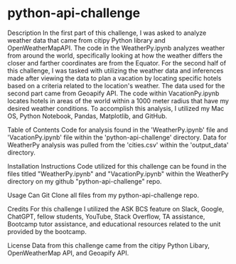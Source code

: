 # python-api-challenge
Description
In the first part of this challenge, I was asked to analyze weather data that came from citipy Python library and OpenWeatherMapAPI. The code in the WeatherPy.ipynb analyzes weather from around the world, specifically looking at how the weather differs the closer and farther coordinates are from the Equator. For the second half of this challenge, I was tasked with utilizing the weather data and inferences made after viewing the data to plan a vacation by locating specific hotels based on a criteria related to the location's weather. The data used for the second part came from Geoapify API. The code within VacationPy.ipynb locates hotels in areas of the world within a 1000 meter radius that have my desired weather conditions. To accomplish this analysis, I utilized my Mac OS, Python Notebook, Pandas, Matplotlib, and GitHub.

Table of Contents
Code for analysis found in the 'WeatherPy.ipynb' file and 'VacationPy.ipynb' file within the 'python-api-challenge' directory. Data for WeatherPy analysis was pulled from the 'cities.csv' within the 'output_data' directory. 

Installation Instructions
Code utilized for this challenge can be found in the files titled "WeatherPy.ipynb" and "VacationPy.ipynb" within the WeatherPy directory on my github "python-api-challenge" repo.

Usage
Can Git Clone all files from my python-api-challenge repo.

Credits
For this challenge I utilized the ASK BCS feature on Slack, Google, ChatGPT, fellow students, YouTube, Stack Overflow, TA assistance, Bootcamp tutor assistance, and educational resources related to the unit provided by the bootcamp.

License
Data from this challenge came from the citipy Python Libary, OpenWeatherMap API, and Geoapify API.
